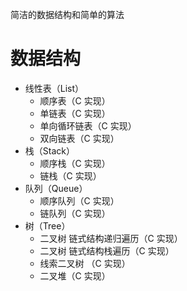 简洁的数据结构和简单的算法

# 数据结构

- 线性表（List）
  - 顺序表（C 实现）
  - 单链表（C 实现）
  - 单向循环链表（C 实现）
  - 双向链表（C 实现）
- 栈（Stack）
  - 顺序栈（C 实现）
  - 链栈（C 实现）
- 队列（Queue）
  - 顺序队列（C 实现）
  - 链队列（C 实现）
- 树（Tree）
  - 二叉树 链式结构递归遍历（C 实现）
  - 二叉树 链式结构栈遍历（C 实现）
  - 线索二叉树 （C 实现）
  - 二叉堆（C 实现）